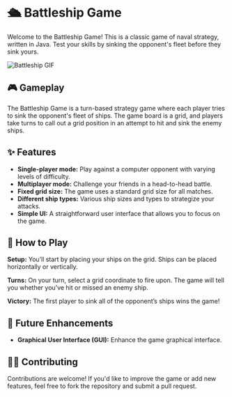 # 🛳️ Battleship Game

Welcome to the Battleship Game! This is a classic game of naval strategy, written in Java. Test your skills by sinking the opponent's fleet before they sink yours.

![Battleship GIF](https://media2.giphy.com/media/v1.Y2lkPTc5MGI3NjExYmRoZWUzMGJ6NnB5NGk4emN5dXdqMHFibmxreGNqZGU0dzE2dGhxNiZlcD12MV9pbnRlcm5hbF9naWZfYnlfaWQmY3Q9Zw/Q8m7U0XA3p5o39ZnTQ/giphy.webp)

## 🎮 Gameplay

The Battleship Game is a turn-based strategy game where each player tries to sink the opponent's fleet of ships. The game board is a grid, and players take turns to call out a grid position in an attempt to hit and sink the enemy ships.

## ✨ Features

- **Single-player mode:** Play against a computer opponent with varying levels of difficulty.
- **Multiplayer mode:** Challenge your friends in a head-to-head battle.
- **Fixed grid size:** The game uses a standard grid size for all matches.
- **Different ship types:** Various ship sizes and types to strategize your attacks.
- **Simple UI:** A straightforward user interface that allows you to focus on the game.


## 🧩 How to Play

**Setup:** You’ll start by placing your ships on the grid. Ships can be placed horizontally or vertically.

**Turns:** On your turn, select a grid coordinate to fire upon. The game will tell you whether you’ve hit or missed an enemy ship.

**Victory:** The first player to sink all of the opponent’s ships wins the game!

## 🚀 Future Enhancements

- **Graphical User Interface (GUI):** Enhance the game graphical interface.

## 🧑‍💻 Contributing

Contributions are welcome! If you'd like to improve the game or add new features, feel free to fork the repository and submit a pull request.


